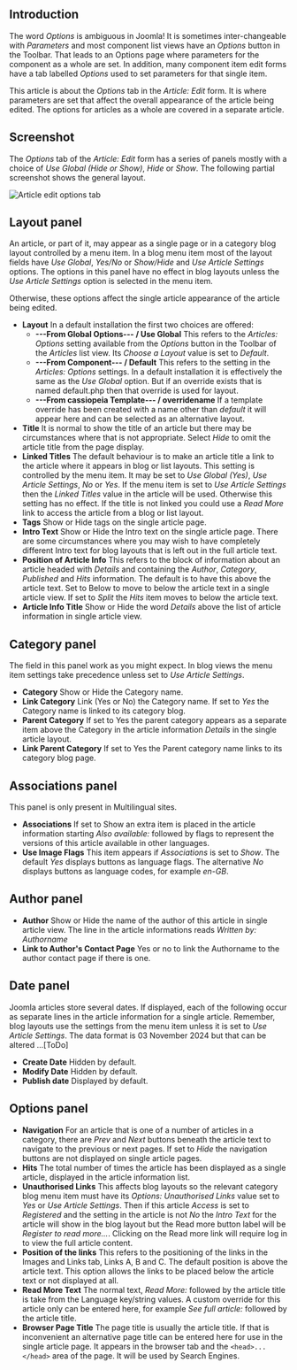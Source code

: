 <!-- Filename:  J6.x:_Article_Options / Display title: Article: Edit - Options -->

## Introduction

The word *Options* is ambiguous in Joomla! It is sometimes inter-changeable
with *Parameters* and most component list views have an *Options* button in
the Toolbar. That leads to an Options page where parameters for the component
as a whole are set. In addition, many component item edit forms have a tab
labelled *Options* used to set parameters for that single item.

This article is about the *Options* tab in the *Article: Edit* form. It is
where parameters are set that affect the overall appearance of the article
being edited. The options for articles as a whole are covered in a separate
article.

## Screenshot

The *Options* tab of the *Article: Edit* form has a series of panels mostly
with a choice of *Use Global (Hide or Show)*, *Hide* or *Show*. The following
partial screenshot shows the general layout.

![Article edit options tab](../../../en/images/articles/articles-edit-options-tab.png)

## Layout panel

An article, or part of it, may appear as a single page or in a category blog
layout controlled by a menu item. In a blog menu item most of the layout fields
have *Use Global*, *Yes/No* or *Show/Hide* and *Use Article Settings* options.
The options in this panel have no effect in blog layouts unless the 
*Use Article Settings* option is selected in the menu item.

Otherwise, these options affect the single article appearance of the article 
being edited. 

- **Layout** In a default installation the first two choices are offered: 
  - **---From Global Options--- / Use Global** This refers to the 
    *Articles: Options* setting available from the *Options* button in the
    Toolbar of the *Articles* list view. Its *Choose a Layout* value is set
    to *Default*.
  - **---From Component--- / Default** This refers to the setting in the
    *Articles: Options* settings. In a default installation it is effectively
    the same as the *Use Global* option. But if an override exists that is
    named default.php then that override is used for layout.
  - **---From cassiopeia Template--- / overridename** If a template override
    has been created with a name other than *default* it will appear here and
    can be selected as an alternative layout.
- **Title** It is normal to show the title of an article but there may be
  circumstances where that is not appropriate. Select *Hide* to omit the
  article title from the page display.
- **Linked Titles** The default behaviour is to make an article title a link
  to the article where it appears in blog or list layouts. This setting is
  controlled by the menu item. It may be set to *Use Global (Yes)*,
  *Use Article Settings*, *No* or *Yes*. If the menu item is set to 
  *Use Article Settings* then the *Linked Titles* value in the article will
  be used. Otherwise this setting has no effect. If the title is not linked
  you could use a *Read More* link to access the article from a blog or list
  layout.
- **Tags** Show or Hide tags on the single article page.
- **Intro Text** Show or Hide the Intro text on the single article page. There
  are some circumstances where you may wish to have completely different Intro 
  text for blog layouts that is left out in the full article text.
- **Position of Article Info** This refers to the block of information about
  an article headed with *Details* and containing the *Author*, *Category*,
  *Published* and *Hits* information. The default is to have this above the
  article text. Set to Below to move to below the article text in a single
  article view. If set to *Split* the *Hits* item moves to below the article
  text.
- **Article Info Title** Show or Hide the word *Details* above the list
  of article information in single article view.

## Category panel

The field in this panel work as you might expect. In blog views the menu item 
settings take precedence unless set to *Use Article Settings*.

- **Category** Show or Hide the Category name.
- **Link Category** Link (Yes or No) the Category name. If set to *Yes* the
  Category name is linked to its category blog.
- **Parent Category** If set to Yes the parent category appears as a separate 
  item above the Category in the article information *Details* in the single 
  article layout.
- **Link Parent Category** If set to Yes the Parent category name links to its
  category blog page.

## Associations panel

This panel is only present in Multilingual sites.

- **Associations** If set to Show an extra item is placed in the article
  information starting *Also available:* followed by flags to represent the
  versions of this article available in other languages.
- **Use Image Flags** This item appears if *Associations* is set to *Show*. 
  The default *Yes* displays buttons as language flags. The alternative 
  *No* displays buttons as language codes, for example *en-GB*. 

## Author panel

- **Author** Show or Hide the name of the author of this article in single
  article view. The line in the article informations reads 
  *Written by: Authorname*
- **Link to Author's Contact Page** Yes or no to link the Authorname to the
  author contact page if there is one.

## Date panel

Joomla articles store several dates. If displayed, each of the following occur
as separate lines in the article information for a single article. Remember,
blog layouts use the settings from the menu item unless it is set to 
*Use Article Settings*. The data format is 03 November 2024 but that can be
altered ...[ToDo]

- **Create Date** Hidden by default.
- **Modify Date** Hidden by default.
- **Publish date** Displayed by default.

## Options panel

- **Navigation** For an article that is one of a number of articles in a
  category, there are *Prev* and *Next* buttons beneath the article text to
  navigate to the previous or next pages. If set to *Hide* the navigation
  buttons are not displayed on single article pages.
- **Hits** The total number of times the article has been displayed as a
  single article, displayed in the article information list.
- **Unauthorised Links** This affects blog layouts so the relevant category
  blog menu item must have its *Options: Unauthorised Links* value set to
  *Yes* or *Use Article Settings*. Then if this article *Access* is set to
  *Registered* and the setting in the article is not *No* the *Intro Text*
  for the article will show in the blog layout but the Read more button label 
  will be *Register to read more...*. Clicking on the Read more link will 
  require log in to view the full article content.
- **Position of the links** This refers to the positioning of the links in the
  Images and Links tab, Links A, B and C. The default position is above the 
  article text. This option allows the links to be placed below the article 
  text or not displayed at all.
- **Read More Text** The normal text, *Read More:* followed by the article 
  title is take from the Language key/string values. A custom override for this
  article only can be entered here, for example *See full article:* followed
  by the article title.
- **Browser Page Title** The page title is usually the article title. If that 
  is inconvenient an alternative page title can be entered here for use in
  the single article page. It appears in the browser tab and the 
  `<head>...</head>` area of the page. It will be used by Search Engines.